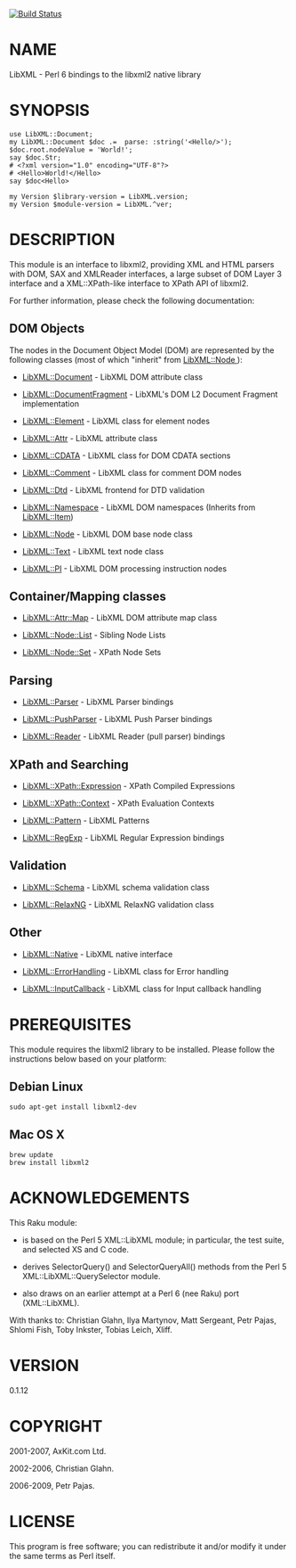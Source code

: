[![Build Status](https://travis-ci.org/p6-xml/LibXML-p6.svg?branch=master)](https://travis-ci.org/p6-xml/LibXML-p6)

NAME
====

LibXML - Perl 6 bindings to the libxml2 native library

SYNOPSIS
========

    use LibXML::Document;
    my LibXML::Document $doc .=  parse: :string('<Hello/>');
    $doc.root.nodeValue = 'World!';
    say $doc.Str;
    # <?xml version="1.0" encoding="UTF-8"?>
    # <Hello>World!</Hello>
    say $doc<Hello>

    my Version $library-version = LibXML.version;
    my Version $module-version = LibXML.^ver;

DESCRIPTION
===========

This module is an interface to libxml2, providing XML and HTML parsers with DOM, SAX and XMLReader interfaces, a large subset of DOM Layer 3 interface and a XML::XPath-like interface to XPath API of libxml2.

For further information, please check the following documentation:

DOM Objects
-----------

The nodes in the Document Object Model (DOM) are represented by the following classes (most of which "inherit" from [LibXML::Node ](LibXML::Node )):

  * [LibXML::Document](https://github.com/p6-xml/LibXML-p6/blob/master/doc/Document.md) - LibXML DOM attribute class

  * [LibXML::DocumentFragment](https://github.com/p6-xml/LibXML-p6/blob/master/doc/DocumentFragment.md) - LibXML's DOM L2 Document Fragment implementation

  * [LibXML::Element](https://github.com/p6-xml/LibXML-p6/blob/master/doc/Element.md) - LibXML class for element nodes

  * [LibXML::Attr](https://github.com/p6-xml/LibXML-p6/blob/master/doc/Attr.md) - LibXML attribute class

  * [LibXML::CDATA](https://github.com/p6-xml/LibXML-p6/blob/master/doc/CDATA.md) - LibXML class for DOM CDATA sections

  * [LibXML::Comment](https://github.com/p6-xml/LibXML-p6/blob/master/doc/Comment.md) - LibXML class for comment DOM nodes

  * [LibXML::Dtd](https://github.com/p6-xml/LibXML-p6/blob/master/doc/Dtd.md) - LibXML frontend for DTD validation

  * [LibXML::Namespace](https://github.com/p6-xml/LibXML-p6/blob/master/doc/Namespace.md) - LibXML DOM namespaces (Inherits from [LibXML::Item](https://github.com/p6-xml/LibXML-p6/blob/master/doc/Item.md))

  * [LibXML::Node](https://github.com/p6-xml/LibXML-p6/blob/master/doc/Node.md) - LibXML DOM base node class

  * [LibXML::Text](https://github.com/p6-xml/LibXML-p6/blob/master/doc/Text.md) - LibXML text node class

  * [LibXML::PI](https://github.com/p6-xml/LibXML-p6/blob/master/doc/PI.md) - LibXML DOM processing instruction nodes

Container/Mapping classes
-------------------------

  * [LibXML::Attr::Map](https://github.com/p6-xml/LibXML-p6/blob/master/doc/Attr/Map.md) - LibXML DOM attribute map class

  * [LibXML::Node::List](https://github.com/p6-xml/LibXML-p6/blob/master/doc/Node/List.md) - Sibling Node Lists

  * [LibXML::Node::Set](https://github.com/p6-xml/LibXML-p6/blob/master/doc/Node/Set.md) - XPath Node Sets

Parsing
-------

  * [LibXML::Parser](https://github.com/p6-xml/LibXML-p6/blob/master/doc/Parser.md) - LibXML Parser bindings

  * [LibXML::PushParser](https://github.com/p6-xml/LibXML-p6/blob/master/doc/Parser.md) - LibXML Push Parser bindings

  * [LibXML::Reader](https://github.com/p6-xml/LibXML-p6/blob/master/doc/Reader.md) - LibXML Reader (pull parser) bindings

XPath and Searching
-------------------

  * [LibXML::XPath::Expression](https://github.com/p6-xml/LibXML-p6/blob/master/doc/XPath/Context.md) - XPath Compiled Expressions

  * [LibXML::XPath::Context](https://github.com/p6-xml/LibXML-p6/blob/master/doc/XPath/Context.md) - XPath Evaluation Contexts

  * [LibXML::Pattern](https://github.com/p6-xml/LibXML-p6/blob/master/doc/Pattern.md) - LibXML Patterns

  * [LibXML::RegExp](https://github.com/p6-xml/LibXML-p6/blob/master/doc/RegExp.md) - LibXML Regular Expression bindings

Validation
----------

  * [LibXML::Schema](https://github.com/p6-xml/LibXML-p6/blob/master/doc/Schema.md) - LibXML schema validation class

  * [LibXML::RelaxNG](https://github.com/p6-xml/LibXML-p6/blob/master/doc/RelaxNG.md) - LibXML RelaxNG validation class

Other
-----

  * [LibXML::Native](https://github.com/p6-xml/LibXML-p6/blob/master/doc/Native.md) - LibXML native interface

  * [LibXML::ErrorHandling](https://github.com/p6-xml/LibXML-p6/blob/master/doc/ErrorHandling.md) - LibXML class for Error handling

  * [LibXML::InputCallback](https://github.com/p6-xml/LibXML-p6/blob/master/doc/InputCallback.md) - LibXML class for Input callback handling

PREREQUISITES
=============

This module requires the libxml2 library to be installed. Please follow the instructions below based on your platform:

Debian Linux
------------

    sudo apt-get install libxml2-dev

Mac OS X
--------

    brew update
    brew install libxml2

ACKNOWLEDGEMENTS
================

This Raku module:

  * is based on the Perl 5 XML::LibXML module; in particular, the test suite, and selected XS and C code.

  * derives SelectorQuery() and SelectorQueryAll() methods from the Perl 5 XML::LibXML::QuerySelector module.

  * also draws on an earlier attempt at a Perl 6 (nee Raku) port (XML::LibXML).

With thanks to: Christian Glahn, Ilya Martynov, Matt Sergeant, Petr Pajas, Shlomi Fish, Toby Inkster, Tobias Leich, Xliff.

VERSION
=======

0.1.12

COPYRIGHT
=========

2001-2007, AxKit.com Ltd.

2002-2006, Christian Glahn.

2006-2009, Petr Pajas.

LICENSE
=======

This program is free software; you can redistribute it and/or modify it under the same terms as Perl itself.

